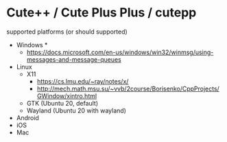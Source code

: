 # Cute++ / Cute Plus Plus / cutepp #

supported platforms (or should supported)

- Windows *
    - https://docs.microsoft.com/en-us/windows/win32/winmsg/using-messages-and-message-queues
- Linux
    - X11
        - https://cs.lmu.edu/~ray/notes/x/
        - http://mech.math.msu.su/~vvb/2course/Borisenko/CppProjects/GWindow/xintro.html
    - GTK (Ubuntu 20, default)
    - Wayland (Ubuntu 20 with wayland)
- Android
- iOS
- Mac

